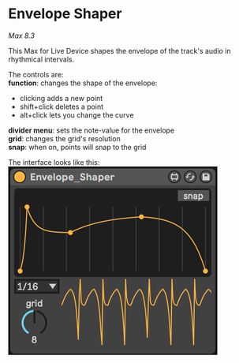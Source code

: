 # Envelope Shaper

*Max 8.3*

This Max for Live Device shapes the envelope of the track's audio in rhythmical intervals. 

The controls are:<br/>
**function**: changes the shape of the envelope:
- clicking adds a new point
- shift+click deletes a point
- alt+click lets you change the curve

**divider menu**: sets the note-value for the envelope<br/>
**grid**: changes the grid's resolution<br/>
**snap**: when on, points will snap to the grid<br/>


The interface looks like this:<br/>
![Interface](/picture/Envelope_Shaper.png)

